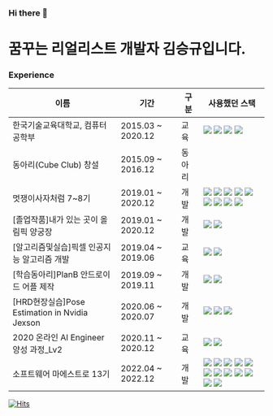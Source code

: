 ### Hi there 👋

<!--
**seung-gyu-kim/seung-gyu-kim** is a ✨ _special_ ✨ repository because its `README.md` (this file) appears on your GitHub profile.

Here are some ideas to get you started:

- 🔭 I’m currently working on ...
- 🌱 I’m currently learning ...
- 👯 I’m looking to collaborate on ...
- 🤔 I’m looking for help with ...
- 💬 Ask me about ...
- 📫 How to reach me: ...
- 😄 Pronouns: ...
- ⚡ Fun fact: ...
-->

# 꿈꾸는 리얼리스트 개발자 김승규입니다.

### Experience
이름|기간|구분|사용했던 스택
---|---|---|---
한국기술교육대학교, 컴퓨터 공학부|2015.03 ~ 2020.12|교육|<img src="https://img.shields.io/badge/c-A8B9CC?style=for-the-badge&logo=c&logoColor=white"> <img src="https://img.shields.io/badge/c++-00599C?style=for-the-badge&logo=c%2B%2B&logoColor=white"> <img src="https://img.shields.io/badge/java-007396?style=for-the-badge&logo=java&logoColor=white"> <img src="https://img.shields.io/badge/python-3776AB?style=for-the-badge&logo=python&logoColor=white">
동아리(Cube Club) 창설|2015.09 ~ 2016.12|동아리
멋쟁이사자처럼 7~8기|2019.01 ~ 2020.12|개발|<img src="https://img.shields.io/badge/python-3776AB?style=for-the-badge&logo=python&logoColor=white"> <img src="https://img.shields.io/badge/django-092E20?style=for-the-badge&logo=django&logoColor=white"> <img src="https://img.shields.io/badge/html5-E34F26?style=for-the-badge&logo=html5&logoColor=white"> <img src="https://img.shields.io/badge/javascript-F7DF1E?style=for-the-badge&logo=javascript&logoColor=black"> <img src="https://img.shields.io/badge/bootstrap-7952B3?style=for-the-badge&logo=bootstrap&logoColor=white"> <img src="https://img.shields.io/badge/netlify-00C7B7?style=for-the-badge&logo=netlify&logoColor=black"> <img src="https://img.shields.io/badge/heroku-430098?style=for-the-badge&logo=heroku&logoColor=white"> <img src="https://img.shields.io/badge/git-F05032?style=for-the-badge&logo=git&logoColor=white"> <img src="https://img.shields.io/badge/github-181717?style=for-the-badge&logo=github&logoColor=white">
[졸업작품]내가 있는 곳이 올림픽 양궁장|2019.01 ~ 2020.12|개발|<img src="https://img.shields.io/badge/mbed-007396?style=for-the-badge&logo=mbed&logoColor=white"> <img src="https://img.shields.io/badge/C Sharp-239120?style=for-the-badge&logo=C Sharp&logoColor=white"> 
[알고리즘및실습]픽셀 인공지능 알고리즘 개발|2019.04 ~ 2019.06|교육|<img src="https://img.shields.io/badge/c++-00599C?style=for-the-badge&logo=c%2B%2B&logoColor=white"> <img src="https://img.shields.io/badge/thealgorithms-00BCB4?style=for-the-badge&logo=thealgorithms&logoColor=black">
[학습동아리]PlanB 안드로이드 어플 제작|2019.09 ~ 2019.11|개발|<img src="https://img.shields.io/badge/Android Studio-3DDC84?style=for-the-badge&logo=Android Studio&logoColor=black"> <img src="https://img.shields.io/badge/Firebase-FFCA28?style=for-the-badge&logo=Firebase&logoColor=black">
[HRD현장실습]Pose Estimation in Nvidia Jexson|2020.06 ~ 2020.07|개발|<img src="https://img.shields.io/badge/linux-FCC624?style=for-the-badge&logo=linux&logoColor=black"> <img src="https://img.shields.io/badge/c++-00599C?style=for-the-badge&logo=c%2B%2B&logoColor=white"> <img src="https://img.shields.io/badge/opencv-5C3EE8?style=for-the-badge&logo=opencv&logoColor=black">
2020 온라인 AI Engineer 양성 과정_Lv2|2020.11 ~ 2020.12|교육|<img src="https://img.shields.io/badge/TensorFlow-FF6F00?style=for-the-badge&logo=TensorFlow&logoColor=black"> <img src="https://img.shields.io/badge/Anaconda-44A833?style=for-the-badge&logo=Anaconda&logoColor=black">
소프트웨어 마에스트로 13기|2022.04 ~ 2022.12|개발|<img src="https://img.shields.io/badge/springboot-6DB33F?style=for-the-badge&logo=springboot&logoColor=white"> <img src="https://img.shields.io/badge/java-007396?style=for-the-badge&logo=java&logoColor=white"> <img src="https://img.shields.io/badge/gradle-02303A?style=for-the-badge&logo=gradle&logoColor=white"> <img src="https://img.shields.io/badge/Amazon EC2-FF9900?style=for-the-badge&logo=Amazon EC2&logoColor=white"> <img src="https://img.shields.io/badge/AWSLambda-232F3E?style=for-the-badge&logo=AWSLambda&logoColor=white"> <img src="https://img.shields.io/badge/Amazon S3-569A31?style=for-the-badge&logo=Amazon S3&logoColor=white"> <img src="https://img.shields.io/badge/Amazon RDS-527FFF?style=for-the-badge&logo=Amazon RDS&logoColor=white"> <img src="https://img.shields.io/badge/mariaDB-003545?style=for-the-badge&logo=mariaDB&logoColor=white"> <img src="https://img.shields.io/badge/Amazon API Gateway-FF4F8B?style=for-the-badge&logo=Amazon API Gateway&logoColor=white"> <img src="https://img.shields.io/badge/Apache Kafka-231F20?style=for-the-badge&logo=Apache Kafka&logoColor=white"> <img src="https://img.shields.io/badge/git-F05032?style=for-the-badge&logo=git&logoColor=white"> <img src="https://img.shields.io/badge/github-181717?style=for-the-badge&logo=github&logoColor=white">

[![Hits](https://hits.seeyoufarm.com/api/count/incr/badge.svg?url=https%3A%2F%2Fgithub.com%2Fseung-gyu-kim&count_bg=%23A9E080&title_bg=%23519121&icon=github.svg&icon_color=%23F4A8F4&title=VISIT&edge_flat=false)](https://hits.seeyoufarm.com)

